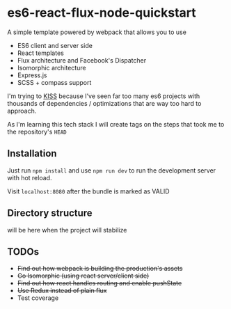 es6-react-flux-node-quickstart
====

A simple template powered by webpack that allows you to use
 * ES6 client and server side
 * React templates
 * Flux architecture and Facebook's Dispatcher
 * Isomorphic architecture
 * Express.js
 * SCSS + compass support

I'm trying to [KISS](http://en.wikipedia.org/wiki/KISS_principle) because I've seen far too many es6 projects with thousands of dependencies / optimizations that are way too hard to approach.

As I'm learning this tech stack I will create tags on the steps that took me to the repository's `HEAD`

Installation
---
Just run `npm install` and use `npm run dev` to run the development server with hot reload.

Visit `localhost:8080` after the bundle is marked as VALID

Directory structure
---
will be here when the project will stabilize

TODOs
---
 * ~~Find out how webpack is building the production's assets~~
 * ~~Go Isomorphic (using react server/client side)~~
 * ~~Find out how react handles routing and enable pushState~~
 * ~~Use Redux instead of plain flux~~
 * Test coverage
